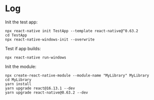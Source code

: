 # Log

Init the test app:
```console
npx react-native init TestApp --template react-native@^0.63.2
cd TestApp
npx react-native-windows-init --overwrite
```
Test if app builds:
```console
npx react-native run-windows
```

Init the module:
```console
npx create-react-native-module --module-name "MyLibrary" MyLibrary
cd MyLibrary
yarn install
yarn upgrade react@16.13.1 --dev
yarn upgrade react-native@0.63.2 --dev
```